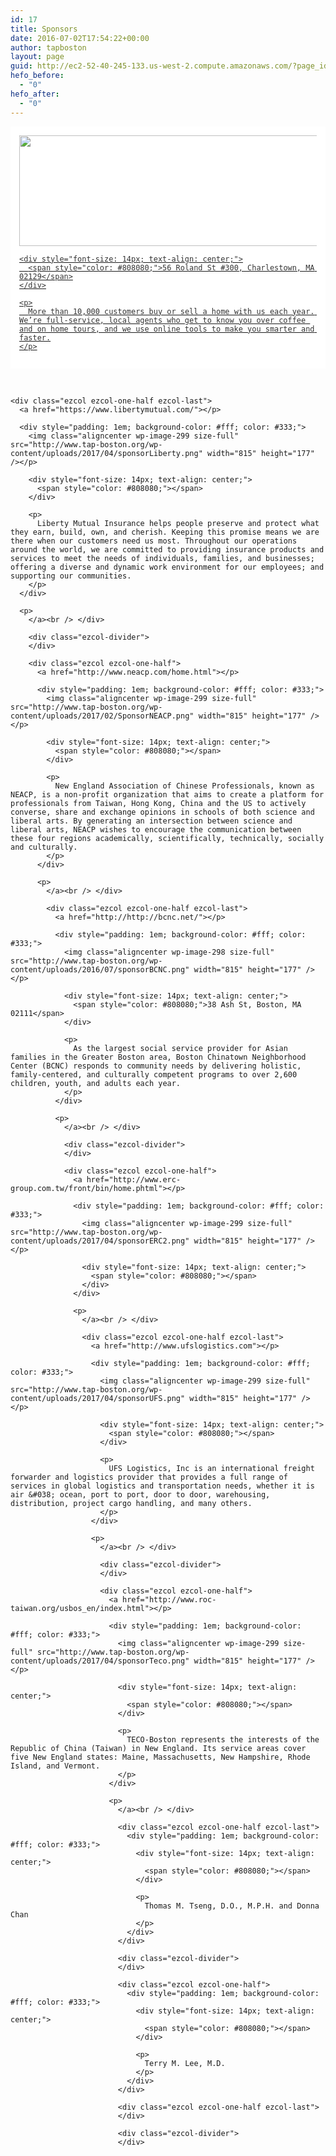 ```yaml
---
id: 17
title: Sponsors
date: 2016-07-02T17:54:22+00:00
author: tapboston
layout: page
guid: http://ec2-52-40-245-133.us-west-2.compute.amazonaws.com/?page_id=17
hefo_before:
  - "0"
hefo_after:
  - "0"
---
```

<div class="ezcol ezcol-one-half">
  <a href="https://www.redfin.com/city/1826/MA/Boston"></p> 
  
  <div style="padding: 1em; background-color: #fff; color: #333;">
    <img class="aligncenter wp-image-299 size-full" src="http://www.tap-boston.org/wp-content/uploads/2016/07/sponsorRedfin.png" width="815" height="177" /></p> 
    
    <div style="font-size: 14px; text-align: center;">
      <span style="color: #808080;">56 Roland St #300, Charlestown, MA 02129</span>
    </div>
    
    <p>
      More than 10,000 customers buy or sell a home with us each year. We’re full-service, local agents who get to know you over coffee and on home tours, and we use online tools to make you smarter and faster.
    </p>
  </div>
  
  <p>
    </a><br /> </div> 
    
    <div class="ezcol ezcol-one-half ezcol-last">
      <a href="https://www.libertymutual.com/"></p> 
      
      <div style="padding: 1em; background-color: #fff; color: #333;">
        <img class="aligncenter wp-image-299 size-full" src="http://www.tap-boston.org/wp-content/uploads/2017/04/sponsorLiberty.png" width="815" height="177" /></p> 
        
        <div style="font-size: 14px; text-align: center;">
          <span style="color: #808080;"></span>
        </div>
        
        <p>
          ​​​​​​​​​​​​​​​​​​​​​Liberty Mutual Insurance helps people preserve and protect what they earn, build, own, and cherish. Keeping this promise means we are there when our customers need us most. Throughout our operations around the world, we are committed to providing insurance products and services to meet the needs of individuals, families, and businesses; offering a diverse and dynamic work environment for our employees; and supporting our communities.​
        </p>
      </div>
      
      <p>
        </a><br /> </div>
        
        <div class="ezcol-divider">
        </div>
        
        <div class="ezcol ezcol-one-half">
          <a href="http://www.neacp.com/home.html"></p> 
          
          <div style="padding: 1em; background-color: #fff; color: #333;">
            <img class="aligncenter wp-image-299 size-full" src="http://www.tap-boston.org/wp-content/uploads/2017/02/SponsorNEACP.png" width="815" height="177" /></p> 
            
            <div style="font-size: 14px; text-align: center;">
              <span style="color: #808080;"></span>
            </div>
            
            <p>
              New England Association of Chinese Professionals, known as NEACP, is a non-profit organization that aims to create a platform for professionals from Taiwan, Hong Kong, China and the US to actively converse, share and exchange opinions in schools of both science and liberal arts. By generating an intersection between science and liberal arts, NEACP wishes to encourage the communication between these four regions academically, scientifically, technically, socially and culturally.
            </p>
          </div>
          
          <p>
            </a><br /> </div> 
            
            <div class="ezcol ezcol-one-half ezcol-last">
              <a href="http://http://bcnc.net/"></p> 
              
              <div style="padding: 1em; background-color: #fff; color: #333;">
                <img class="aligncenter wp-image-298 size-full" src="http://www.tap-boston.org/wp-content/uploads/2016/07/sponsorBCNC.png" width="815" height="177" /></p> 
                
                <div style="font-size: 14px; text-align: center;">
                  <span style="color: #808080;">38 Ash St, Boston, MA 02111</span>
                </div>
                
                <p>
                  As the largest social service provider for Asian families in the Greater Boston area, Boston Chinatown Neighborhood Center (BCNC) responds to community needs by delivering holistic, family-centered, and culturally competent programs to over 2,600 children, youth, and adults each year.
                </p>
              </div>
              
              <p>
                </a><br /> </div>
                
                <div class="ezcol-divider">
                </div>
                
                <div class="ezcol ezcol-one-half">
                  <a href="http://www.erc-group.com.tw/front/bin/home.phtml"></p> 
                  
                  <div style="padding: 1em; background-color: #fff; color: #333;">
                    <img class="aligncenter wp-image-299 size-full" src="http://www.tap-boston.org/wp-content/uploads/2017/04/sponsorERC2.png" width="815" height="177" /></p> 
                    
                    <div style="font-size: 14px; text-align: center;">
                      <span style="color: #808080;"></span>
                    </div>
                  </div>
                  
                  <p>
                    </a><br /> </div> 
                    
                    <div class="ezcol ezcol-one-half ezcol-last">
                      <a href="http://www.ufslogistics.com"></p> 
                      
                      <div style="padding: 1em; background-color: #fff; color: #333;">
                        <img class="aligncenter wp-image-299 size-full" src="http://www.tap-boston.org/wp-content/uploads/2017/04/sponsorUFS.png" width="815" height="177" /></p> 
                        
                        <div style="font-size: 14px; text-align: center;">
                          <span style="color: #808080;"></span>
                        </div>
                        
                        <p>
                          UFS Logistics, Inc is an international freight forwarder and logistics provider that provides a full range of services in global logistics and transportation needs, whether it is air &#038; ocean, port to port, door to door, warehousing, distribution, project cargo handling, and many others.
                        </p>
                      </div>
                      
                      <p>
                        </a><br /> </div>
                        
                        <div class="ezcol-divider">
                        </div>
                        
                        <div class="ezcol ezcol-one-half">
                          <a href="http://www.roc-taiwan.org/usbos_en/index.html"></p> 
                          
                          <div style="padding: 1em; background-color: #fff; color: #333;">
                            <img class="aligncenter wp-image-299 size-full" src="http://www.tap-boston.org/wp-content/uploads/2017/04/sponsorTeco.png" width="815" height="177" /></p> 
                            
                            <div style="font-size: 14px; text-align: center;">
                              <span style="color: #808080;"></span>
                            </div>
                            
                            <p>
                              TECO-Boston represents the interests of the Republic of China (Taiwan) in New England. Its service areas cover five New England states: Maine, Massachusetts, New Hampshire, Rhode Island, and Vermont.
                            </p>
                          </div>
                          
                          <p>
                            </a><br /> </div> 
                            
                            <div class="ezcol ezcol-one-half ezcol-last">
                              <div style="padding: 1em; background-color: #fff; color: #333;">
                                <div style="font-size: 14px; text-align: center;">
                                  <span style="color: #808080;"></span>
                                </div>
                                
                                <p>
                                  Thomas M. Tseng, D.O., M.P.H. and Donna Chan
                                </p>
                              </div>
                            </div>
                            
                            <div class="ezcol-divider">
                            </div>
                            
                            <div class="ezcol ezcol-one-half">
                              <div style="padding: 1em; background-color: #fff; color: #333;">
                                <div style="font-size: 14px; text-align: center;">
                                  <span style="color: #808080;"></span>
                                </div>
                                
                                <p>
                                  Terry M. Lee, M.D.
                                </p>
                              </div>
                            </div>
                            
                            <div class="ezcol ezcol-one-half ezcol-last">
                            </div>
                            
                            <div class="ezcol-divider">
                            </div>